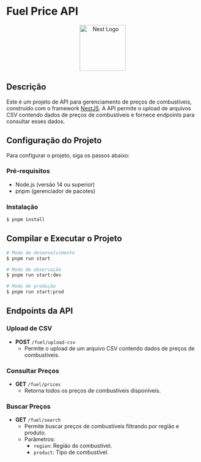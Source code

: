 # Fuel Price API

<p align="center">
  <a href="http://nestjs.com/" target="blank"><img src="https://nestjs.com/img/logo-small.svg" width="120" alt="Nest Logo" /></a>
</p>

## Descrição

Este é um projeto de API para gerenciamento de preços de combustíveis, construído com o framework [NestJS](https://nestjs.com). A API permite o upload de arquivos CSV contendo dados de preços de combustíveis e fornece endpoints para consultar esses dados.

## Configuração do Projeto

Para configurar o projeto, siga os passos abaixo:

### Pré-requisitos

- Node.js (versão 14 ou superior)
- pnpm (gerenciador de pacotes)

### Instalação

```bash
$ pnpm install
```

## Compilar e Executar o Projeto

```bash
# Modo de desenvolvimento
$ pnpm run start

# Modo de observação
$ pnpm run start:dev

# Modo de produção
$ pnpm run start:prod
```

## Endpoints da API

### Upload de CSV

- **POST** `/fuel/upload-csv`
  - Permite o upload de um arquivo CSV contendo dados de preços de combustíveis.

### Consultar Preços

- **GET** `/fuel/prices`
  - Retorna todos os preços de combustíveis disponíveis.

### Buscar Preços

- **GET** `/fuel/search`
  - Permite buscar preços de combustíveis filtrando por região e produto.
  - Parâmetros:
    - `region`: Região do combustível.
    - `product`: Tipo de combustível.

